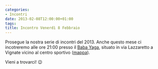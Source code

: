 ```yaml
---
categories:
- Incontri
date: 2013-02-08T12:00:00+01:00
tags:
title: Incontro Venerdì 8 Febbraio
---
```

Prosegue la nostra serie di incontri del 2013. Anche questo mese ci incotreremo alle ore 21:00 presso il [Baba Yaga](http://www.baba-yaga.it/), situato in via Lazzaretto a Vignate vicino al centro sportivo ([mappa](http://www.openstreetmap.org/#map=18/45.49255/9.37746)).

Vieni a trovarci! 😉
